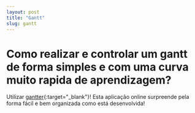 ```yaml
---
layout: post
title: "Gantt"
slug: gantt
---
```


Como realizar e controlar um gantt de forma simples e com uma curva muito rapida de aprendizagem?
======

Utilizar [gantter](http://www.gantter.com/){:target="_blank"}! Esta aplicação online surpreende pela forma fácil e bem organizada como está desenvolvida!

